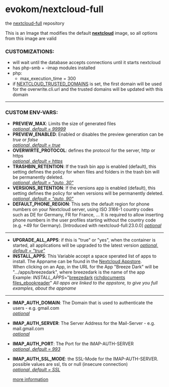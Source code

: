 # evokom/nextcloud-full

the [nextcloud-full](https://github.com/evokom/nextcloud-full) repository

This is an Image that modifies the default **[nextcloud](https://hub.docker.com/_/nextcloud/)** image, so all options from this image are valid

### CUSTOMIZATIONS:

- will wait until the database accepts connections until it starts nextcloud
- has php-smb + -imap modules installed
- php:
  - max_execution_time = 300
- if [NEXTCLOUD_TRUSTED_DOMAINS](https://hub.docker.com/_/nextcloud/) is set, the first domain will be used for the overwrite.cli.url and the trusted domains will be updated with this domain

---

### CUSTOM ENV-VARS:

- **PREVIEW_MAX**: Limits the size of generated files  
  _[optional, default = 99999](https://docs.nextcloud.com/server/23/admin_manual/configuration_server/config_sample_php_parameters.html?highlight=preview%20max#previews)_
- **PREVIEW_ENABLED**: Enabled or disables the preview generation can be _true_ or _false_  
  _[optional, default = true](https://docs.nextcloud.com/server/23/admin_manual/configuration_server/config_sample_php_parameters.html?highlight=preview%20max#previews)_
- **OVERWIRTE_PROTOCOL**: defines the protocol for the server, http or https  
  _[optional, default = https](https://docs.nextcloud.com/server/23/admin_manual/configuration_server/reverse_proxy_configuration.html?highlight=overwrite%20protocol)_
- **TRASHBIN_RETENTION**: If the trash bin app is enabled (default), this setting defines the policy for when files and folders in the trash bin will be permanently deleted.  
  _[optional, default = "auto, 30"](https://docs.nextcloud.com/server/23/admin_manual/configuration_server/config_sample_php_parameters.html?#deleted-items-trash-bin)_
- **VERSIONS_RETENTION**: If the versions app is enabled (default), this setting defines the policy for when versions will be permanently deleted.  
  _[optional, default = "auto, 90"](https://docs.nextcloud.com/server/23/admin_manual/configuration_server/config_sample_php_parameters.html?#file-versions)_
- **DEFAULT_PHONE_REGION**: This sets the default region for phone numbers on your Nextcloud server, using ISO 3166-1 country codes such as DE for Germany, FR for France, … It is required to allow inserting phone numbers in the user profiles starting without the country code (e.g. +49 for Germany). [Introduced with nextcloud-full:23.0.0]
  _[optional](https://docs.nextcloud.com/server/23/admin_manual/configuration_server/config_sample_php_parameters.html?highlight=phone%20region)_

---

- **UPGRADE_ALL_APPS**: if this is "true" or "yes", when the container is started, all applications will be upgraded to the latest version _[optional, default = "true"](#)_
- **INSTALL_APPS**: This Variable accept a space sperated list of apps to install. The Appname can be found in the [Nextcloud Appstore](https://apps.nextcloud.com/).  
  When clicking on an App, in the URL for the App "Breeze Dark" will be ".../apps/breezedark", where breezedark is the name of the app  
  Example: _INSTALL_APPS_="[breezedark](https://apps.nextcloud.com/apps/breezedark) [richdocuments](https://apps.nextcloud.com/apps/richdocuments) [files_ebookreader](https://apps.nextcloud.com/apps/files_ebookreader)" _All apps are linked to the appstore, to give you full examples, about the appname_

---

- **IMAP_AUTH_DOMAIN**: The Domain that is used to authenticate the users - e.g. gmail.com  
  _[optional](#)_
- **IMAP_AUTH_SERVER**: The Server Address for the Mail-Server - e.g. mail.gmail.com  
  _[optional](#)_
- **IMAP_AUTH_PORT**: The Port for the IMAP-AUTH-SERVER  
  _[optional, default = 993](#)_
- **IMAP_AUTH_SSL_MODE**: the SSL-Mode for the IMAP-AUTH-SERVER. possible values are ssl, tls or null (insecure connection)  
  _[optional, default = SSL](#)_

  [more information](https://github.com/nextcloud/user_external#readme)
